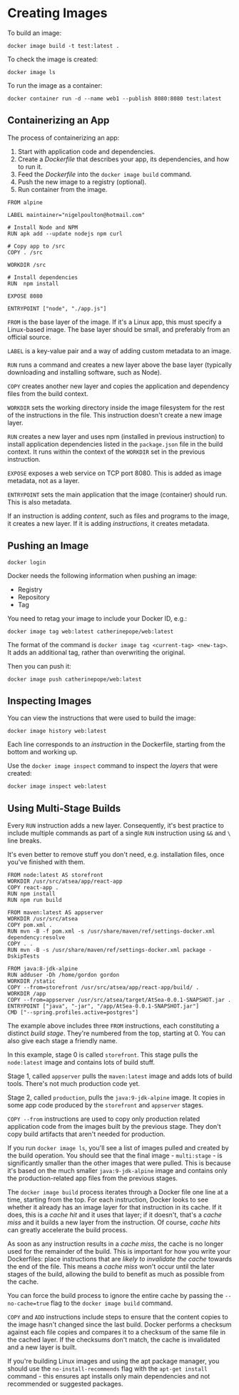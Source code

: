 # Creating Images

To build an image:

```docker image build -t test:latest .```

To check the image is created:

```docker image ls```

To run the image as a container:

```docker container run -d --name web1 --publish 8080:8080 test:latest```

## Containerizing an App

The process of containerizing an app:

1. Start with application code and dependencies.
2. Create a *Dockerfile* that describes your app, its dependencies, and how to run it.
3. Feed the *Dockerfile* into the `docker image build` command.
4. Push the new image to a registry (optional).
5. Run container from the image.

```
FROM alpine

LABEL maintainer="nigelpoulton@hotmail.com"

# Install Node and NPM
RUN apk add --update nodejs npm curl

# Copy app to /src
COPY . /src

WORKDIR /src

# Install dependencies
RUN  npm install

EXPOSE 8080

ENTRYPOINT ["node", "./app.js"]
```

`FROM` is the base layer of the image. If it's a Linux app, this must specify a Linux-based image. The base layer should be small, and preferably from an official source.

`LABEL` is a key-value pair and a way of adding custom metadata to an image.

`RUN` runs a command and creates a new layer above the base layer (typically downloading and installing software, such as Node).

`COPY` creates another new layer and copies the application and dependency files from the build context.

`WORKDIR` sets the working directory inside the image filesystem for the rest of the instructions in the file. This instruction doesn't create a new image layer.

`RUN` creates a new layer and uses npm (installed in previous instruction) to install application dependencies listed in the `package.json` file in the build context. It runs within the context of the `WORKDIR` set in the previous instruction.

`EXPOSE` exposes a web service on TCP port 8080. This is added as image metadata, not as a layer.

`ENTRYPOINT` sets the main application that the image (container) should run. This is also metadata.

If an instruction is adding *content*, such as files and programs to the image, it creates a new layer. If it is adding *instructions*, it creates metadata.

## Pushing an Image

```docker login```

Docker needs the following information when pushing an image:

- Registry
- Repository
- Tag

You need to retag your image to include your Docker ID, e.g.:

```docker image tag web:latest catherinepope/web:latest```

The format of the command is `docker image tag <current-tag> <new-tag>`. It adds an additional tag, rather than overwriting the original.

Then you can push it:

```docker image push catherinepope/web:latest```

## Inspecting Images

You can view the instructions that were used to build the image:

```docker image history web:latest```

Each line corresponds to an *instruction* in the Dockerfile, starting from the bottom and working up.

Use the `docker image inspect` command to inspect the *layers* that were created:

```docker image inspect web:latest```

## Using Multi-Stage Builds

Every `RUN` instruction adds a new layer. Consequently, it's best practice to include multiple commands as part of a single `RUN` instruction using `&&` and `\` line breaks.

It's even better to remove stuff you don't need, e.g. installation files, once you've finished with them.

```
FROM node:latest AS storefront
WORKDIR /usr/src/atsea/app/react-app
COPY react-app .
RUN npm install
RUN npm run build

FROM maven:latest AS appserver
WORKDIR /usr/src/atsea
COPY pom.xml .
RUN mvn -B -f pom.xml -s /usr/share/maven/ref/settings-docker.xml dependency:resolve
COPY . .
RUN mvn -B -s /usr/share/maven/ref/settings-docker.xml package -DskipTests

FROM java:8-jdk-alpine
RUN adduser -Dh /home/gordon gordon
WORKDIR /static
COPY --from=storefront /usr/src/atsea/app/react-app/build/ .
WORKDIR /app
COPY --from=appserver /usr/src/atsea/target/AtSea-0.0.1-SNAPSHOT.jar .
ENTRYPOINT ["java", "-jar", "/app/AtSea-0.0.1-SNAPSHOT.jar"]
CMD ["--spring.profiles.active=postgres"]

```

The example above includes three `FROM` instructions, each constituting a distinct *build stage*. They're numbered from the top, starting at 0. You can also give each stage a friendly name. 

In this example, stage 0 is called `storefront`. This stage pulls the `node:latest` image and contains lots of build stuff.

Stage 1, called `appserver` pulls the `maven:latest` image and adds lots of build tools. There's not much production code yet.

Stage 2, called `production`, pulls the `java:9-jdk-alpine` image. It copies in some app code produced by the `storefront` and `appserver` stages.

`COPY --from` instructions are used to copy only production related application code from the images built by the previous stage. They don't copy build artifacts that aren't needed for production.

If you run `docker image ls`, you'll see a list of images pulled and created by the build operation. You should see that the final image - `multi:stage` - is significantly smaller than the other images that were pulled. This is because it's based on the much smaller `java:9-jdk-alpine` image and contains only the production-related app files from the previous stages.

The `docker image build` process iterates through a Docker file one line at a time, starting from the top. For each instruction, Docker looks to see whether it already has an image layer for that instruction in its cache. If it does, this is a *cache hit* and it uses that layer; if it doesn't, that's a *cache miss* and it builds a new layer from the instruction. Of course, *cache hits* can greatly accelerate the build process.

As soon as any instruction results in a *cache miss*, the cache is no longer used for the remainder of the build. This is important for how you write your Dockerfiles: place instructions that are *likely to invalidate the cache* towards the end of the file. This means a *cache miss* won't occur until the later stages of the build, allowing the build to benefit as much as possible from the cache.

You can force the build process to ignore the entire cache by passing the `--no-cache=true` flag to the `docker image build` command.

`COPY` and `ADD` instructions include steps to ensure that the content copies to the image hasn't changed since the last build. Docker performs a checksum against each file copies and compares it to a checksum of the same file in the cached layer. If the checksums don't match, the cache is invalidated and a new layer is built. 

If you're building Linux images and using the apt package manager, you should use the `no-install-recommends` flag with the `apt-get install` command - this ensures apt installs only main dependencies and not recommended or suggested packages.